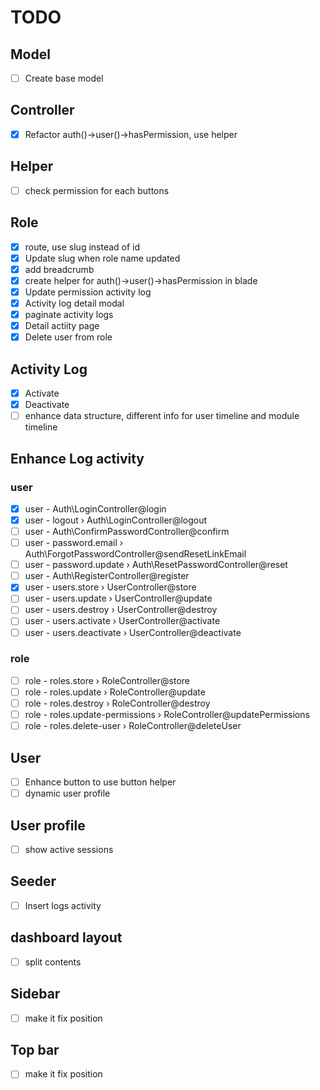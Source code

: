 # TODO

## Model

-   [ ] Create base model

## Controller

-   [x] Refactor auth()->user()->hasPermission, use helper

## Helper

-   [ ] check permission for each buttons

## Role

-   [x] route, use slug instead of id
-   [x] Update slug when role name updated
-   [x] add breadcrumb
-   [x] create helper for auth()->user()->hasPermission in blade
-   [x] Update permission activity log
-   [x] Activity log detail modal
-   [x] paginate activity logs
-   [x] Detail actiity page
-   [x] Delete user from role

## Activity Log

-   [x] Activate
-   [x] Deactivate
-   [ ] enhance data structure, different info for user timeline and module timeline

## Enhance Log activity

### user

-   [x] user - Auth\LoginController@login
-   [x] user - logout › Auth\LoginController@logout
-   [ ] user - Auth\ConfirmPasswordController@confirm
-   [ ] user - password.email › Auth\ForgotPasswordController@sendResetLinkEmail
-   [ ] user - password.update › Auth\ResetPasswordController@reset
-   [ ] user - Auth\RegisterController@register
-   [x] user - users.store › UserController@store
-   [ ] user - users.update › UserController@update
-   [ ] user - users.destroy › UserController@destroy
-   [ ] user - users.activate › UserController@activate
-   [ ] user - users.deactivate › UserController@deactivate

### role

-   [ ] role - roles.store › RoleController@store
-   [ ] role - roles.update › RoleController@update
-   [ ] role - roles.destroy › RoleController@destroy
-   [ ] role - roles.update-permissions › RoleController@updatePermissions
-   [ ] role - roles.delete-user › RoleController@deleteUser

## User

-   [ ] Enhance button to use button helper
-   [ ] dynamic user profile

## User profile

-   [ ] show active sessions

## Seeder

-   [ ] Insert logs activity

## dashboard layout

-   [ ] split contents

## Sidebar

-   [ ] make it fix position

## Top bar

-   [ ] make it fix position
